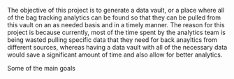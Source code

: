 The objective of this project is to generate a data vault, or a place where all of the bag tracking analytics can be found so that they can be pulled from this vault on an as needed basis and in a timely manner. The reason for this project is because currently, most of the time spent by the analytics team is being wasted pulling specific data that they need for back anayltics from different sources, whereas having a data vault with all of the necessary data would save a significant amount of time and also allow for better analytics.

Some of the main goals
